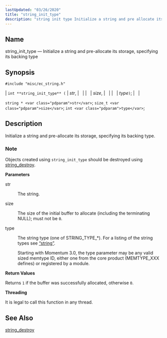 ```yaml
---
lastUpdated: "03/26/2020"
title: "string_init_type"
description: "string init type Initialize a string and pre allocate its storage specifying its backing type int string init type str size type string str size t size int type Initialize a string and pre allocate its storage specifying its backing type Objects created using string init type should be destroyed..."
---
```


<a name="apis.string_init_type"></a> 
## Name

string_init_type — Initialize a string and pre-allocate its storage, specifying its backing type

## Synopsis

`#include "misc/ec_string.h"`

| `int **string_init_type** (` | <var class="pdparam">str</var>, |   |
|   | <var class="pdparam">size</var>, |   |
|   | <var class="pdparam">type</var>`)`; |   |

`string * <var class="pdparam">str</var>`;
`size_t <var class="pdparam">size</var>`;
`int <var class="pdparam">type</var>`;<a name="idp62929088"></a> 
## Description

Initialize a string and pre-allocate its storage, specifying its backing type.

### Note

Objects created using `string_init_type` should be destroyed using [string_destroy](/momentum/3/3-api/apis-string-destroy).

**<a name="idp62932464"></a> Parameters**

<dl class="variablelist">

<dt>str</dt>

<dd>

The string.

</dd>

<dt>size</dt>

<dd>

The size of the initial buffer to allocate (including the terminating NULL); must not be `0`.

</dd>

<dt>type</dt>

<dd>

The string type (one of STRING_TYPE_*). For a listing of the string types see [“string”](/momentum/3/3-api/structs-string).

Starting with Momentum 3.0, the type parameter may be any valid sized memtype ID, either one from the core product (MEMTYPE_XXX defines) or registered by a module.

</dd>

</dl>

**<a name="idp62940608"></a> Return Values**

Returns `1` if the buffer was successfully allocated, otherwise `0`.

**<a name="idp62942448"></a> Threading**

It is legal to call this function in any thread.

<a name="idp62943552"></a> 
## See Also

[string_destroy](/momentum/3/3-api/apis-string-destroy)